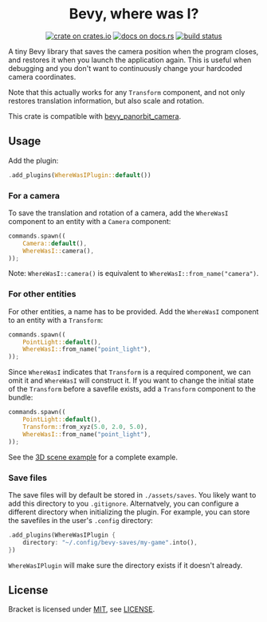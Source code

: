 <h1 align="center">
    Bevy, where was I?
</h1>

<p align="center">
  <a href="https://crates.io/crates/bevy_where_was_i"
    ><img
      src="https://img.shields.io/crates/v/bevy_where_was_i"
      alt="crate on crates.io"
  /></a>
  <a href="https://docs.rs/bevy_where_was_i"
    ><img
      src="https://img.shields.io/docsrs/bevy-where-was-i"
      alt="docs on docs.rs"
  /></a>
  <a href="https://github.com/evroon/bevy-where-was-i/actions"
    ><img
      src="https://img.shields.io/github/actions/workflow/status/evroon/bevy-where-was-i/ci.yml"
      alt="build status"
  /></a>
</p>

A tiny Bevy library that saves the camera position when the program closes, and restores it when
you launch the application again. This is useful when debugging and you don't want to continuously
change your hardcoded camera coordinates.

Note that this actually works for any `Transform` component, and not only restores translation
information, but also scale and rotation.

This crate is compatible with [bevy_panorbit_camera](https://github.com/Plonq/bevy_panorbit_camera).

## Usage

Add the plugin:

```rust ignore
.add_plugins(WhereWasIPlugin::default())
```

### For a camera

To save the translation and rotation of a camera, add the `WhereWasI` component to an entity with a
`Camera` component:

```rust ignore
commands.spawn((
    Camera::default(),
    WhereWasI::camera(),
));
```

Note: `WhereWasI::camera()` is equivalent to `WhereWasI::from_name("camera")`.

### For other entities

For other entities, a name has to be provided.
Add the `WhereWasI` component to an entity with a `Transform`:

```rust ignore
commands.spawn((
    PointLight::default(),
    WhereWasI::from_name("point_light"),
));
```

Since `WhereWasI` indicates that `Transform` is a required component, we can omit it and
`WhereWasI` will construct it. If you want to change the initial state of the `Transform` before a
savefile exists, add a `Transform` component to the bundle:

```rust ignore
commands.spawn((
    PointLight::default(),
    Transform::from_xyz(5.0, 2.0, 5.0),
    WhereWasI::from_name("point_light"),
));
```

See the
[3D scene example](https://github.com/evroon/bevy-where-was-i/blob/master/examples/3d_scene.rs)
for a complete example.

### Save files

The save files will by default be stored in `./assets/saves`. You likely want to add this directory
to you `.gitignore`. Alternatvely, you can configure a different directory when initializing
the plugin. For example, you can store the savefiles in the user's `.config` directory:

```rust ignore
.add_plugins(WhereWasIPlugin {
    directory: "~/.config/bevy-saves/my-game".into(),
})
```

`WhereWasIPlugin` will make sure the directory exists if it doesn't already.

## License

Bracket is licensed under [MIT](https://choosealicense.com/licenses/mit/), see [LICENSE](./LICENSE).
